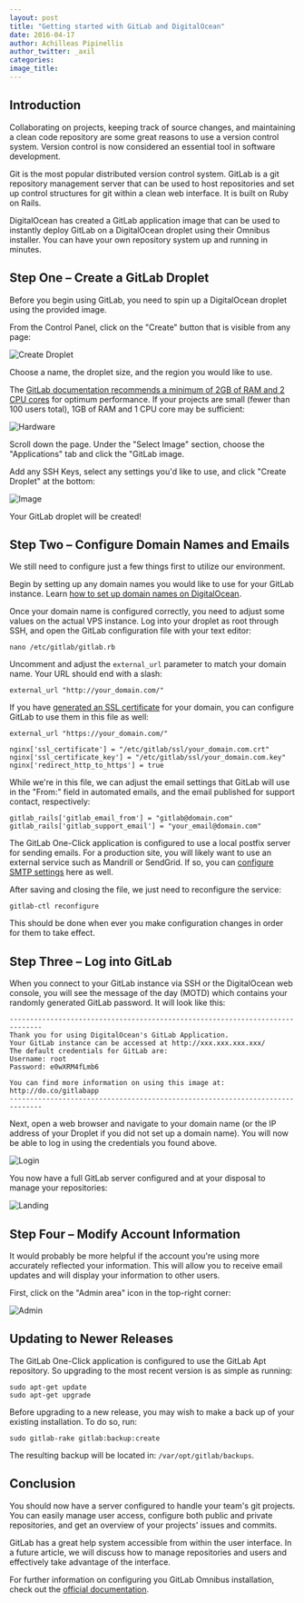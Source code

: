 ```yaml
---
layout: post
title: "Getting started with GitLab and DigitalOcean"
date: 2016-04-17
author: Achilleas Pipinellis
author_twitter: _axil
categories: 
image_title: 
---
```


## Introduction

Collaborating on projects, keeping track of source changes, and maintaining a clean code repository are some great reasons to use a version control system. Version control is now considered an essential tool in software development.

Git is the most popular distributed version control system. GitLab is a git repository management server that can be used to host repositories and set up control structures for git within a clean web interface. It is built on Ruby on Rails.

DigitalOcean has created a GitLab application image that can be used to instantly deploy GitLab on a DigitalOcean droplet using their Omnibus installer. You can have your own repository system up and running in minutes.

<!-- more -->

## Step One – Create a GitLab Droplet

Before you begin using GitLab, you need to spin up a DigitalOcean droplet using the provided image.

From the Control Panel, click on the "Create" button that is visible from any page:

![Create Droplet](/images/blogimages/getting-started-with-gitlab-and-digitalocean/create-droplet.png)

Choose a name, the droplet size, and the region you would like to use.

The [GitLab documentation recommends a minimum of 2GB of RAM and 2 CPU cores](http://doc.gitlab.com/ce/install/requirements.html#hardware-requirements) for optimum performance. If your projects are small (fewer than 100 users total), 1GB of RAM and 1 CPU core may be sufficient:

![Hardware](/images/blogimages/getting-started-with-gitlab-and-digitalocean/hardware.png)

Scroll down the page. Under the "Select Image" section, choose the "Applications" tab and click the "GitLab image.

Add any SSH Keys, select any settings you'd like to use, and click "Create Droplet" at the bottom:

![Image](/images/blogimages/getting-started-with-gitlab-and-digitalocean/select_gitlab_app.png)

Your GitLab droplet will be created!

## Step Two – Configure Domain Names and Emails

We still need to configure just a few things first to utilize our environment.

Begin by setting up any domain names you would like to use for your GitLab instance. Learn [how to set up domain names on DigitalOcean](https://www.digitalocean.com/community/articles/how-to-set-up-a-host-name-with-digitalocean).

Once your domain name is configured correctly, you need to adjust some values on the actual VPS instance. Log into your droplet as root through SSH, and open the GitLab configuration file with your text editor:

```
nano /etc/gitlab/gitlab.rb
```

Uncomment and adjust the `external_url` parameter to match your domain name. Your URL should end with a slash:

```
external_url "http://your_domain.com/"
```

If you have [generated an SSL certificate](https://www.digitalocean.com/community/tutorials/how-to-install-an-ssl-certificate-from-a-commercial-certificate-authority) for your domain, you can configure GitLab to use them in this file as well:

```
external_url "https://your_domain.com/"

nginx['ssl_certificate'] = "/etc/gitlab/ssl/your_domain.com.crt"
nginx['ssl_certificate_key'] = "/etc/gitlab/ssl/your_domain.com.key"
nginx['redirect_http_to_https'] = true
```

While we're in this file, we can adjust the email settings that GitLab will use in the "From:" field in automated emails, and the email published for support contact, respectively:

```
gitlab_rails['gitlab_email_from'] = "gitlab@domain.com"
gitlab_rails['gitlab_support_email'] = "your_email@domain.com"
```

The GitLab One-Click application is configured to use a local postfix server for sending emails. For a production site, you will likely want to use an external service such as Mandrill or SendGrid. If so, you can [configure SMTP settings](http://doc.gitlab.com/omnibus/settings/smtp.html) here as well.

After saving and closing the file, we just need to reconfigure the service:

```
gitlab-ctl reconfigure
```

This should be done when ever you make configuration changes in order for them to take effect.

## Step Three – Log into GitLab

When you connect to your GitLab instance via SSH or the DigitalOcean web console, you will see the message of the day (MOTD) which contains your randomly generated GitLab password. It will look like this:

```
------------------------------------------------------------------------------
Thank you for using DigitalOcean's GitLab Application.
Your GitLab instance can be accessed at http://xxx.xxx.xxx.xxx/
The default credentials for GitLab are: 
Username: root
Password: e0wXRM4fLmb6

You can find more information on using this image at: http://do.co/gitlabapp
------------------------------------------------------------------------------
```

Next, open a web browser and navigate to your domain name (or the IP address of your Droplet if you did not set up a domain name). You will now be able to log in using the credentials you found above.

![Login](/images/blogimages/getting-started-with-gitlab-and-digitalocean/login.png)

You now have a full GitLab server configured and at your disposal to manage your repositories:

![Landing](/images/blogimages/getting-started-with-gitlab-and-digitalocean/landing.png)

## Step Four – Modify Account Information

It would probably be more helpful if the account you're using more accurately reflected your information. This will allow you to receive email updates and will display your information to other users.

First, click on the "Admin area" icon in the top-right corner:

![Admin](/images/blogimages/getting-started-with-gitlab-and-digitalocean/admin_button.png)

## Updating to Newer Releases

The GitLab One-Click application is configured to use the GitLab Apt repository. So upgrading to the most recent version is as simple as running:

```
sudo apt-get update
sudo apt-get upgrade
```

Before upgrading to a new release, you may wish to make a back up of your existing installation. To do so, run:

```
sudo gitlab-rake gitlab:backup:create
```

The resulting backup will be located in: `/var/opt/gitlab/backups`.

## Conclusion

You should now have a server configured to handle your team's git projects. You can easily manage user access, configure both public and private repositories, and get an overview of your projects' issues and commits.

GitLab has a great help system accessible from within the user interface. In a future article, we will discuss how to manage repositories and users and effectively take advantage of the interface.

For further information on configuring you GitLab Omnibus installation, check out the [official documentation](http://doc.gitlab.com/).

